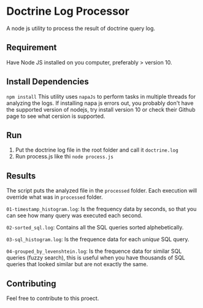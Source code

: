 # Doctrine Log Processor
A node js utility to process the result of doctrine query log.

## Requirement
Have Node JS installed on you computer, preferably > version 10.

## Install Dependencies
`npm install`
This utility uses `napaJs` to perform tasks in multiple threads for analyzing the logs. If installing napa js errors out, you probably don't have the supported version of nodejs, try install version 10 or check their Github page to see what cersion is supported.

## Run
1. Put the doctrine log file in the root folder and call it `doctrine.log`
2. Run process.js like thi `node process.js`

## Results
The script puts the analyzed file in the `processed` folder. Each execution will override what was in `processed` folder.

`01-timestamp_histogram.log`: Is the frequency data by seconds, so that you can see how many query was executed each second.

`02-sorted_sql.log`: Contains all the SQL queries sorted alphebetically.

`03-sql_histogram.log`: Is the frequence data for each *unique* SQL query.

`04-grouped_by_levenshtein.log`: Is the frequence data for similar SQL queries (fuzzy search), this is useful when you have thousands of SQL queries that looked similar but are not exactly the same.

## Contributing
Feel free to contribute to this proect.

